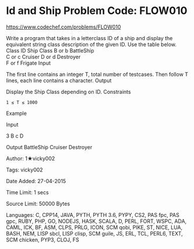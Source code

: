 # Id and Ship Problem Code: FLOW010
<https://www.codechef.com/problems/FLOW010>

 Write a program that takes in a letterclass ID of a ship and display the equivalent string class description of the given ID. Use the table below.
Class ID 	Ship Class
B or b 	BattleShip	
C or c 	Cruiser	
D or d 	Destroyer	
F or f 	Frigate
Input

The first line contains an integer T, total number of testcases. Then follow T lines, each line contains a character.
Output

Display the Ship Class depending on ID.
Constraints

    1 ≤ T ≤ 1000

Example

Input

3 
B
c
D

Output
BattleShip
Cruiser
Destroyer

Author: 1★vicky002

Tags: vicky002

Date Added: 27-04-2015

Time Limit: 1 secs

Source Limit: 50000 Bytes

Languages: C, CPP14, JAVA, PYTH, PYTH 3.6, PYPY, CS2, PAS fpc, PAS gpc, RUBY, PHP, GO, NODEJS, HASK, SCALA, D, PERL, FORT, WSPC, ADA, CAML, ICK, BF, ASM, CLPS, PRLG, ICON, SCM qobi, PIKE, ST, NICE, LUA, BASH, NEM, LISP sbcl, LISP clisp, SCM guile, JS, ERL, TCL, PERL6, TEXT, SCM chicken, PYP3, CLOJ, FS
